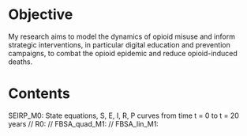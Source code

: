 # Objective
My research aims to model the dynamics of opioid misuse and inform strategic interventions, in particular digital education and prevention campaigns, to combat the opioid epidemic and reduce opioid-induced deaths. 

# Contents
SEIRP_M0: State equations, S, E, I, R, P curves from time t = 0 to t = 20 years //
R0:  //
FBSA_quad_M1: //
FBSA_lin_M1: 
